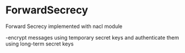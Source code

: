 # ForwardSecrecy
Forward Secrecy implemented with nacl module

-encrypt messages using temporary secret keys and authenticate them using long-term secret keys
